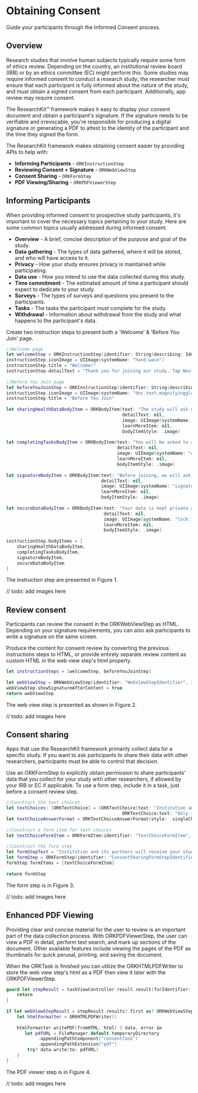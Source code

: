 # Obtaining Consent

Guide your participants through the Informed Consent process.

## Overview

Research studies that involve human subjects typically require some form of ethics review. Depending on the country, an institutional review board (IRB) or by an ethics committee (EC) might perform this. Some studies may require informed consent to conduct a research study; the researcher must ensure that each participant is fully informed about the nature of the study, and must obtain a signed consent from each participant. Additionally, app review may require consent.

The ResearchKit™ framework makes it easy to display your consent document and obtain a participant's signature. If the signature needs to be verifiable and irrevocable, you're responsible for producing a digital signature or generating a PDF to attest to the identity of the participant and the time they signed the form.

The ResearchKit framework makes obtaining consent easier by providing APIs to help with:

- **Informing Participants** - `ORKInstructionStep`
- **Reviewing Consent + Signature** - `ORKWebViewStep`
- **Consent Sharing** - `ORKFormStep`
- **PDF Viewing/Sharing** - `ORKPDFViewerStep`


## Informing Participants

When providing informed consent to prospective study participants, it's important to cover the necessary topics pertaining to your study. Here are some common topics usually addressed during informed consent.

* **Overview** - A brief, concise description of the purpose and goal of the study.
* **Data gathering** - The types of data gathered, where it will be stored, and who will have access to it.
* **Privacy** - How your study ensures privacy is maintained while participating.
* **Data use** - How you intend to use the data collected during this study. 
* **Time commitment** - The estimated amount of time a participant should expect to dedicate to your study.
* **Surveys** - The types of surveys and questions you present to the participants.
* **Tasks** - The tasks the participant must complete for the study.
* **Withdrawal** - Information about withdrawal from the study and what happens to the participant's data.  


Create two instruction steps to present both a 'Welcome' & 'Before You Join' page.

```swift
//Welcome page
let welcomeStep = ORKInstructionStep(identifier: String(describing: Identifier.consentWelcomeInstructionStep))
instructionStep.iconImage = UIImage(systemName: "hand.wave")
instructionStep.title = "Welcome!"
instructionStep.detailText = "Thank you for joining our study. Tap Next to learn more before signing up."
        
//Before You Join page
let beforeYouJoinStep = ORKInstructionStep(identifier: String(describing: Identifier.informedConsentInstructionStep))
instructionStep.iconImage = UIImage(systemName: "doc.text.magnifyingglass")
instructionStep.title = "Before You Join"
        
let sharingHealthDataBodyItem = ORKBodyItem(text: "The study will ask you to share some of your Health data.",
                                            detailText: nil,
                                            image: UIImage(systemName: "heart.fill"),
                                            learnMoreItem: nil,
                                            bodyItemStyle: .image)
        
let completingTasksBodyItem = ORKBodyItem(text: "You will be asked to complete various tasks over the duration of the study.",
                                          detailText: nil,
                                          image: UIImage(systemName: "checkmark.circle.fill"),
                                          learnMoreItem: nil,
                                          bodyItemStyle: .image)
        
let signatureBodyItem = ORKBodyItem(text: "Before joining, we will ask you to sign an informed consent document.",
                                    detailText: nil,
                                    image: UIImage(systemName: "signature"),
                                    learnMoreItem: nil,
                                    bodyItemStyle: .image)
        
let secureDataBodyItem = ORKBodyItem(text: "Your data is kept private and secure.",
                                     detailText: nil,
                                     image: UIImage(systemName: "lock.fill"),
                                     learnMoreItem: nil,
                                     bodyItemStyle: .image)
        
instructionStep.bodyItems = [
    sharingHealthDataBodyItem,
    completingTasksBodyItem,
    signatureBodyItem,
    secureDataBodyItem
]
```

The instruction step are presented in Figure 1.

// todo: add images here


## Review consent

Participants can review the consent in the ORKWebViewStep as HTML. Depending on your signature requirements, you can also ask participants to write a signature on the same screen.

Produce the content for consent review by converting the previous instructions steps to HTML, or provide entirely separate review content as custom HTML in the web view step's html property.

```swift
let instructionSteps = [welcomeStep, beforeYouJoinStep]
        
let webViewStep = ORKWebViewStep(identifier: "WebViewStepIdentifier", instructionSteps: instructionSteps)
webViewStep.showSignatureAfterContent = true
return webViewStep
```
The web view step is presented as shown in Figure 2.

// todo: add images here


## Consent sharing

Apps that use the ResearchKit framework primarily collect data for a specific study. If you want to ask participants to share their data with other researchers, participants must be able to control that decision.

Use an ORKFormStep to explicitly obtain permission to share participants' data that you collect for your study with other researchers, if allowed by your IRB or EC if applicable. To use a form step, include it in a task, just before a consent review step.

```swift
//Construct the text choices.
let textChoices: [ORKTextChoice] = [ORKTextChoice(text: "Institution and qualified researchers worldwide", value: 1 as NSNumber),
                                            ORKTextChoice(text: "Only institution and its partners", value: 2 as NSNumber)]
let textChoiceAnswerFormat = ORKTextChoiceAnswerFormat(style: .singleChoice, textChoices: textChoices)
        
//Construct a form item for text choices
let textChoiceFormItem = ORKFormItem(identifier: "TextChoiceFormItem", text: "Who would you like to share your data with?", answerFormat: textChoiceAnswerFormat)
        
//Construct the form step
let formStepText = "Institution and its partners will receive your study data from your participation in this study. \n \n Sharing your coded study data more broadly (without information such as your name may benefit this and future research."    
let formStep = ORKFormStep(identifier: "ConsentSharingFormStepIdentifier", title: "Sharing Options", text: formStepText)
formStep.formItems = [textChoiceFormItem]
        
return formStep
```

The form step is in Figure 3.

// todo: add images here

## Enhanced PDF Viewing

Providing clear and concise material for the user to review is an important part of the data collection process. With ORKPDFViewerStep, the user can view a PDF in detail, perform text search, and mark up sections of the document. Other available features include viewing the pages of the PDF as thumbnails for quick perusal, printing, and saving the document.

When the ORKTask is finished you can utilize the ORKHTMLPDFWriter to store the web view step's html as a PDF then view it later with the ORKPDFViewerStep.

```swift
guard let stepResult = taskViewController.result.result(forIdentifier: "WebViewStepIdentifier") as? ORKStepResult else {
	return
}
        
if let webViewStepResult = stepResult.results?.first as? ORKWebViewStepResult, let html = webViewStepResult.htmlWithSignature {
	let htmlFormatter = ORKHTMLPDFWriter()
            
    htmlFormatter.writePDF(fromHTML: html) { data, error in
       let pdfURL = FileManager.default.temporaryDirectory
            .appendingPathComponent("consentTask")
            .appendingPathExtension("pdf")
        try? data.write(to: pdfURL)
    }
}
```

The PDF viewer step is in Figure 4.

// todo: add images here

